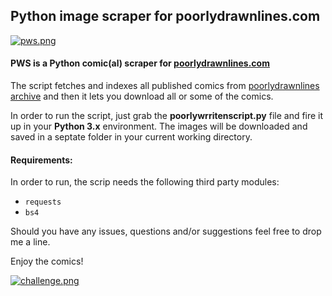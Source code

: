 ## Python image scraper for poorlydrawnlines.com
[![pws.png](https://s26.postimg.org/57wsbhdnt/pws.png)](https://postimg.org/image/4v5e5avdx/)
#### PWS is a Python comic(al) scraper for [poorlydrawnlines.com](poorlydrawnlines.com)

The script fetches and indexes all published comics from [poorlydrawnlines archive](poorlydrawnlines.com/archive) and then it lets you download all or some of the comics.

In order to run the script, just grab the **poorlywrritenscript.py** file and fire it up in your **Python 3.x** environment. The images will be downloaded and saved in a septate folder in your current working directory.

#### Requirements:
In order to run, the scrip needs the following third party modules:
+ `requests`
+ `bs4`

Should you have any issues, questions and/or suggestions feel free to drop me a line.

Enjoy the comics!

[![challenge.png](https://s26.postimg.org/3rl9tixy1/challenge.png)](https://postimg.org/image/7nylpiixh/)
